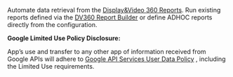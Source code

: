 Automate data retrieval from the [Display&Video 360 Reports](https://marketingplatform.google.com/about/display-video-360/). Run
existing reports defined via the [DV360 Report Builder](https://support.google.com/displayvideo/answer/6375151?hl=en&ref_topic=2798432&sjid=18233030458040234650-EU)
or define ADHOC reports directly from the configuration.

**Google Limited Use Policy Disclosure:**

App’s use and transfer to any other app of information received from Google APIs will adhere
to [Google API Services User Data Policy](https://developers.google.com/terms/api-services-user-data-policy#additional_requirements_for_specific_api_scopes)
, including the Limited Use requirements.